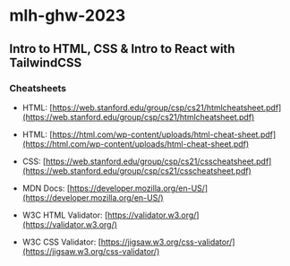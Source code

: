 # mlh-ghw-2023

## Intro to HTML, CSS &amp; Intro to React with TailwindCSS

### Cheatsheets

- HTML: [https://web.stanford.edu/group/csp/cs21/htmlcheatsheet.pdf](https://web.stanford.edu/group/csp/cs21/htmlcheatsheet.pdf)

- HTML: [https://html.com/wp-content/uploads/html-cheat-sheet.pdf](https://html.com/wp-content/uploads/html-cheat-sheet.pdf)

- CSS: [https://web.stanford.edu/group/csp/cs21/csscheatsheet.pdf](https://web.stanford.edu/group/csp/cs21/csscheatsheet.pdf)

- MDN Docs: [https://developer.mozilla.org/en-US/](https://developer.mozilla.org/en-US/)

- W3C HTML Validator: [https://validator.w3.org/](https://validator.w3.org/)

- W3C CSS Validator: [https://jigsaw.w3.org/css-validator/](https://jigsaw.w3.org/css-validator/)
